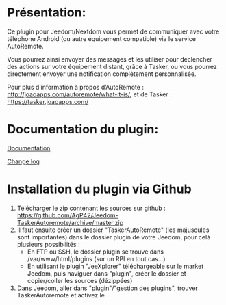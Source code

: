 # Présentation:

Ce plugin pour Jeedom/Nextdom vous permet de communiquer avec votre téléphone Android (ou autre équipement compatible) via le service AutoRemote.

Vous pourrez ainsi envoyer des messages et les utiliser pour déclencher des actions sur votre équipement distant, grâce à Tasker,  ou vous pourrez directement envoyer une notification complètement personnalisée.

Pour plus d’information à propos d’AutoRemote : http://joaoapps.com/autoremote/what-it-is/, et de Tasker : https://tasker.joaoapps.com/

# Documentation du plugin:

[Documentation](https://agp42.github.io/Jeedom-TaskerAutoremote/fr_FR/)

[Change log](https://agp42.github.io/Jeedom-TaskerAutoremote/fr_FR/changelog)


# Installation du plugin via Github

1. Télécharger le zip contenant les sources sur github : <a href="https://github.com/AgP42/Jeedom-TaskerAutoremote/archive/master.zip" target="_blank">https://github.com/AgP42/Jeedom-TaskerAutoremote/archive/master.zip</a> 
2. Il faut ensuite créer un dossier "TaskerAutoRemote" (les majuscules sont importantes) dans le dossier plugin de votre Jeedom, pour celà plusieurs possibilités : 
   - En FTP ou SSH, le dossier plugin se trouve dans /var/www/html/plugins (sur un RPI en tout cas...)
   - En utilisant le plugin "JeeXplorer" téléchargeable sur le market Jeedom, puis naviguer dans "plugin", créer le dossier et copier/coller les sources (dézippées)
3. Dans Jeedom, aller dans "plugin"/"gestion des plugins", trouver TaskerAutoremote et activez le
